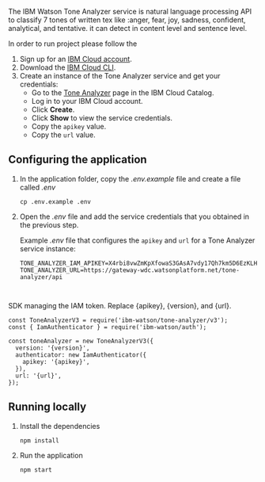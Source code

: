

The IBM Watson Tone Analyzer service is natural language processing API to classify 7 tones of written tex like :anger, fear, joy, sadness, confident, analytical, and tentative.
it can detect in content level and sentence level. 

In order to run project please follow the 
1. Sign up for an [IBM Cloud account](https://cloud.ibm.com/registration/).
1. Download the [IBM Cloud CLI](https://cloud.ibm.com/docs/cli/index.html#overview).
1. Create an instance of the Tone Analyzer service and get your credentials:
    - Go to the [Tone Analyzer](https://cloud.ibm.com/catalog/services/tone-analyzer) page in the IBM Cloud Catalog.
    - Log in to your IBM Cloud account.
    - Click **Create**.
    - Click **Show** to view the service credentials.
    - Copy the `apikey` value.
    - Copy the `url` value.

## Configuring the application

1. In the application folder, copy the *.env.example* file and create a file called *.env*

    ```
    cp .env.example .env
    ```

2. Open the *.env* file and add the service credentials that you obtained in the previous step.

    Example *.env* file that configures the `apikey` and `url` for a Tone Analyzer service instance:

    ```
    TONE_ANALYZER_IAM_APIKEY=X4rbi8vwZmKpXfowaS3GAsA7vdy17Qh7km5D6EzKLHL2
    TONE_ANALYZER_URL=https://gateway-wdc.watsonplatform.net/tone-analyzer/api
    ```
    ```
    
    
SDK managing the IAM token. Replace {apikey}, {version}, and {url}.
```
const ToneAnalyzerV3 = require('ibm-watson/tone-analyzer/v3');
const { IamAuthenticator } = require('ibm-watson/auth');

const toneAnalyzer = new ToneAnalyzerV3({
  version: '{version}',
  authenticator: new IamAuthenticator({
    apikey: '{apikey}',
  }),
  url: '{url}',
});
```


## Running locally


1. Install the dependencies

    ```
    npm install
    ```

1. Run the application

    ```
    npm start
    ```
  
